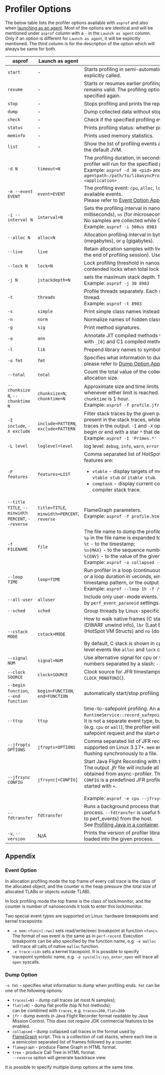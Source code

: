 # Profiler Options

The below table lists the profiler options available with `asprof` and also when
[launching as an agent](https://github.com/async-profiler/async-profiler/blob/restructure_readme/docs/AlternateWaysToUseAsprof.md#launching-as-an-agent).
Most of the options are identical and will be mentioned under `asprof` column with a `-` in the
`Launch as agent` column. Only if an option is different for `Launch as agent`, it will be
explicitly mentioned. The third column is for the description of the option which will always be
same for both.

| asprof                                             | Launch as agent                              | Description                                                                                                                                                                                                                                                                                                                                                                                                                                          |
|----------------------------------------------------|----------------------------------------------|------------------------------------------------------------------------------------------------------------------------------------------------------------------------------------------------------------------------------------------------------------------------------------------------------------------------------------------------------------------------------------------------------------------------------------------------------|
| `start`                                            | -                                            | Starts profiling in semi-automatic mode, i.e. profiler will run until `stop` command is explicitly called.                                                                                                                                                                                                                                                                                                                                           |
| `resume`                                           | -                                            | Starts or resumes earlier profiling session that has been stopped. All the collected data remains valid. The profiling options are not preserved between sessions, and should be specified again.                                                                                                                                                                                                                                                    |
| `stop`                                             | -                                            | Stops profiling and prints the report.                                                                                                                                                                                                                                                                                                                                                                                                               |
| `dump`                                             | -                                            | Dump collected data without stopping profiling session.                                                                                                                                                                                                                                                                                                                                                                                              |
| `check`                                            | -                                            | Check if the specified profiling event is available.                                                                                                                                                                                                                                                                                                                                                                                                 |
| `status`                                           | -                                            | Prints profiling status: whether profiler is active and for how long.                                                                                                                                                                                                                                                                                                                                                                                |
| `meminfo`                                          | -                                            | Prints used memory statistics.                                                                                                                                                                                                                                                                                                                                                                                                                       |
| `list`                                             | -                                            | Show the list of profiling events available for the target process (if PID is specified) or for the default JVM.                                                                                                                                                                                                                                                                                                                                     |
| `-d N`                                             | `timeout=N`                                  | The profiling duration, in seconds. If no `start`, `resume`, `stop` or `status` option is given, the profiler will run for the specified period of time and then automatically stop.<br/>Example: `asprof -d 30 <pid>` and `java -agentpath:/path/to/libasyncProfiler.so=start,event=cpu,timeout=30,file=profile.html <application>`                                                                                                                 |
| `-e --event EVENT`                                 | `event=EVENT`                                | The profiling event: `cpu`, `alloc`, `lock`, `cache-misses` etc. Use `list` to see the complete list of available events.</br>Please refer to [Event Option Appendix](#event-option) for additional information.                                                                                                                                                                                                                                     |
| `-i --interval N`                                  | `interval=N`                                 | Sets the profiling interval in nanoseconds or in other units, if N is followed by `ms` (for milliseconds), `us` (for microseconds), or `s` (for seconds). Only CPU active time is counted. No samples are collected while CPU is idle. The default is 10000000 (10ms).<br/>Example: `asprof -i 500us 8983`                                                                                                                                           |
| `--alloc N`                                        | `alloc=N`                                    | Allocation profiling interval in bytes or in other units, if N is followed by `k` (kilobytes), `m` (megabytes), or `g` (gigabytes).                                                                                                                                                                                                                                                                                                                  |
| `--live`                                           | `live`                                       | Retain allocation samples with live objects only (object that have not been collected by the end of profiling session). Useful for finding Java heap memory leaks.                                                                                                                                                                                                                                                                                   |
| `--lock N`                                         | `lock=N`                                     | Lock profiling threshold in nanoseconds (or other units). In lock profiling mode, sample contended locks when total lock duration overflows the threshold.                                                                                                                                                                                                                                                                                           |
| `-j N`                                             | `jstackdepth=N`                              | sets the maximum stack depth. The default is 2048.</br>Example: `asprof -j 30 8983`                                                                                                                                                                                                                                                                                                                                                                  |
| `-t`                                               | `threads`                                    | Profile threads separately. Each stack trace will end with a frame that denotes a single thread.</br>Example: `asprof -t 8983`                                                                                                                                                                                                                                                                                                                       |
| `-s`                                               | `simple`                                     | Print simple class names instead of fully qualified names.                                                                                                                                                                                                                                                                                                                                                                                           |
| `-n`                                               | `norm`                                       | Normalize names of hidden classes / lambdas.                                                                                                                                                                                                                                                                                                                                                                                                         |
| `-g`                                               | `sig`                                        | Print method signatures.                                                                                                                                                                                                                                                                                                                                                                                                                             |
| `-a`                                               | `ann`                                        | Annotate JIT compiled methods with `_[j]`, inlined methods with `_[i]`, interpreted methods with `_[0]` and C1 compiled methods with `_[1]`.                                                                                                                                                                                                                                                                                                         |
| `-l`                                               | `lib`                                        | Prepend library names to symbols, e.g. ``libjvm.so`JVM_DefineClassWithSource``.                                                                                                                                                                                                                                                                                                                                                                      |
| `-o fmt`                                           | `fmt`                                        | Specifies what information to dump when profiling ends. For various dump option details, please refer to [Dump Option Appendix](#dump-option).                                                                                                                                                                                                                                                                                                       |
| `--total`                                          | `total`                                      | Count the total value of the collected metric instead of the number of samples, e.g. total allocation size.                                                                                                                                                                                                                                                                                                                                          |
| `--chunksize N`, `--chunktime N`                   | `chunksize=N`, `chunktime=N`                 | Approximate size and time limits for a single JFR chunk. A new chunk will be started whenever either limit is reached. The default `chunksize` is 100MB, and the default `chunktime` is 1 hour.</br>Example: `asprof -f profile.jfr --chunksize 100m --chunktime 1h 8983`                                                                                                                                                                            |
| `-I include`, `-X exclude`                         | `include=PATTERN`, `exclude=PATTERN`         | Filter stack traces by the given pattern(s). `-I` defines the name pattern that *must* be present in the stack traces, while `-X` is the pattern that *must not* occur in any of stack traces in the output. `-I` and `-X` options can be specified multiple times. A pattern may begin or end with a star `*` that denotes any (possibly empty) sequence of characters.</br>Example: `asprof -I 'Primes.*' -I 'java/*' -X '*Unsafe.park*' 8983`     |
| `-L level`                                         | `loglevel=level`                             | log level: `debug`, `info`, `warn`, `error` or `none`.                                                                                                                                                                                                                                                                                                                                                                                               |
| `-F features`                                      | `features=LIST`                              | Comma separated list of HotSpot-specific features to include in stack traces. Supported features are:<ul><li>`vtable` - display targets of megamorphic virtual calls as an extra frame on top of `vtable stub` or `itable stub`.</li><li>`comptask` - display current compilation task (a Java method being compiled) in a JIT compiler stack trace.</li></ul>                                                                                       |
| `--title TITLE`, `--minwidth PERCENT`, `--reverse` | `title=TITLE`, `minwidth=PERCENT`, `reverse` | FlameGraph parameters.</br>Example: `asprof -f profile.html --title "Sample CPU profile" --minwidth 0.5 8983`                                                                                                                                                                                                                                                                                                                                        |
| `-f FILENAME`                                      | `file`                                       | The file name to dump the profile information to.  </br>`%p` in the file name is expanded to the PID of the target JVM;</br>`%t` - to the timestamp;</br>`%n{MAX}` - to the sequence number;</br>`%{ENV}` - to the value of the given environment variable.</br>Example: `asprof -o collapsed -f /tmp/traces-%t.txt 8983`                                                                                                                            |
| `--loop TIME`                                      | `loop=TIME`                                  | Run profiler in a loop (continuous profiling). The argument is either a clock time (`hh:mm:ss`) or a loop duration in `s`econds, `m`inutes, `h`ours, or `d`ays. Make sure the filename includes a timestamp pattern, or the output will be overwritten on each iteration.</br>Example: `asprof --loop 1h -f /var/log/profile-%t.jfr 8983`                                                                                                            |
| `--all-user`                                       | `alluser`                                    | Include only user-mode events. This option is helpful when kernel profiling is restricted by `perf_event_paranoid` settings.                                                                                                                                                                                                                                                                                                                         |
| `--sched`                                          | `sched`                                      | Group threads by Linux-specific scheduling policy: BATCH/IDLE/OTHER.                                                                                                                                                                                                                                                                                                                                                                                 |
| `--cstack MODE`                                    | `cstack=MODE`                                | How to walk native frames (C stack). Possible modes are `fp` (Frame Pointer), `dwarf` (DWARF unwind info), `lbr` (Last Branch Record, available on Haswell since Linux 4.1), `vm` (HotSpot VM Structs) and `no` (do not collect C stack).</br></br>By default, C stack is shown in cpu, ctimer, wall-clock and perf-events profiles.    Java-level events like `alloc` and `lock` collect only Java stack.                                           |
| `--signal NUM`                                     | `signal=NUM`                                 | Use alternative signal for cpu or wall clock profiling. To change both signals, specify two numbers separated by a slash: `--signal SIGCPU/SIGWALL`.                                                                                                                                                                                                                                                                                                 |
| `--clock SOURCE`                                   | `clock=SOURCE`                               | Clock source for JFR timestamps: `tsc` (default) or `monotonic` (equivalent for `CLOCK_MONOTONIC`).                                                                                                                                                                                                                                                                                                                                                  |
| `--begin function`, `--end function`               | `begin=FUNCTION`, `end=FUNCTION`             | automatically start/stop profiling when the specified native function is executed.                                                                                                                                                                                                                                                                                                                                                                   |
| `--ttsp`                                           | `ttsp`                                       | time-to-safepoint profiling. An alias for `--begin SafepointSynchronize::begin --end RuntimeService::record_safepoint_synchronized`.</br>It is not a separate event type, but rather a constraint. Whatever event type you choose (e.g. `cpu` or `wall`), the profiler will work as usual, except that only events between the safepoint request and the start of the VM operation will be recorded.                                                 |
| `--jfropts OPTIONS`                                | `jfropts=OPTIONS`                            | Comma separated list of JFR recording options. Currently, the only available option is `mem` supported on Linux 3.17+. `mem` enables accumulating events in memory instead of flushing synchronously to a file.                                                                                                                                                                                                                                      |
| `--jfrsync CONFIG`                                 | `jfrsync[=CONFIG]`                           | Start Java Flight Recording with the given configuration synchronously with the profiler. The output .jfr file will include all regular JFR events, except that execution samples will be obtained from async-profiler. This option implies `-o jfr`.</br>`CONFIG` is a predefined JFR profile or a JFR configuration file (.jfc) or a list of JFR events started with `+`.</br></br>Example: `asprof -e cpu --jfrsync profile -f combined.jfr 8983` |
| `--fdtransfer`                                     | `fdtransfer`                                 | Runs a background process that provides access to perf_events to an unprivileged process. `--fdtransfer` is useful for profiling a process in a container (which lacks access to perf_events) from the host.</br>See [Profiling Java in a container](#https://github.com/async-profiler/async-profiler/blob/master/docs/ProfilingInContainer.md).                                                                                                    |
| `-v`, `--version`                                  | N/A                                          | Prints the version of profiler library. If PID is specified, gets the version of the library loaded into the given process.                                                                                                                                                                                                                                                                                                                          |

## Appendix

### Event Option

In allocation profiling mode the top frame of every call trace is the class
of the allocated object, and the counter is the heap pressure (the total size
of allocated TLABs or objects outside TLAB).

In lock profiling mode the top frame is the class of lock/monitor, and
the counter is number of nanoseconds it took to enter this lock/monitor.

Two special event types are supported on Linux: hardware breakpoints
and kernel tracepoints:
- `-e mem:<func>[:rwx]` sets read/write/exec breakpoint at function
  `<func>`. The format of `mem` event is the same as in `perf-record`.
  Execution breakpoints can be also specified by the function name,
  e.g. `-e malloc` will trace all calls of native `malloc` function.
- `-e trace:<id>` sets a kernel tracepoint. It is possible to specify
  tracepoint symbolic name, e.g. `-e syscalls:sys_enter_open` will trace
  all `open` syscalls.

### Dump Option
`-o fmt` - specifies what information to dump when profiling ends.
`fmt` can be one of the following options:
- `traces[=N]` - dump call traces (at most N samples);
- `flat[=N]` - dump flat profile (top N hot methods);  
  can be combined with `traces`, e.g. `traces=200,flat=200`
- `jfr` - dump events in Java Flight Recorder format readable by Java Mission Control.
  This *does not* require JDK commercial features to be enabled.
- `collapsed` - dump collapsed call traces in the format used by
  [FlameGraph](https://github.com/brendangregg/FlameGraph) script. This is
  a collection of call stacks, where each line is a semicolon separated list
  of frames followed by a counter.
- `flamegraph` - produce Flame Graph in HTML format.
- `tree` - produce Call Tree in HTML format.  
  `--reverse` option will generate backtrace view.

It is possible to specify multiple dump options at the same time.
